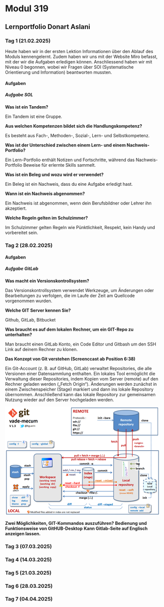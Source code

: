 # Modul 319
## Lernportfolio Donart Aslani

### Tag 1 (21.02.2025)
Heute haben wir in der ersten Lektion Informationen über den Ablauf des Moduls kennengelernt. Zudem haben wir uns mit der Website Miro befasst, mit der wir die Aufgaben erledigen können. Anschliessend haben wir mit Niveau 0 begonnen, wobei wir Fragen über SOI (Systematische Orientierung und Information) beantworten mussten.

#### Aufgaben
##### Aufgabe SOL
**Was ist ein Tandem?**

Ein Tandem ist eine Gruppe.

**Aus welchen Kompetenzen bildet sich die Handlungskompetenz?**

Es besteht aus Fach-, Methoden-, Sozial-, Lern- und Selbstkompetenz.

**Was ist der Unterschied zwischen einem Lern- und einem Nachweis-Portfolio?**

Ein Lern-Portfolio enthält Notizen und Fortschritte, während das Nachweis-Portfolio Beweise für erlernte Skills sammelt.

**Was ist ein Beleg und wozu wird er verwendet?**

Ein Beleg ist ein Nachweis, dass du eine Aufgabe erledigt hast.

**Wann ist ein Nachweis abgenommen?**

Ein Nachweis ist abgenommen, wenn dein Berufsbildner oder Lehrer ihn akzeptiert.

**Welche Regeln gelten im Schulzimmer?**

Im Schulzimmer gelten Regeln wie Pünktlichkeit, Respekt, kein Handy und vorbereitet sein.

### Tag 2 (28.02.2025)
#### Aufgaben
##### Aufgabe GitLab
**Was macht ein Versionskontrollsystem?**

Das Versionskontrollsystem verwendet Werkzeuge, um Änderungen oder Bearbeitungen zu verfolgen, die im Laufe der Zeit am Quellcode vorgenommen wurden.

**Welche GIT Server kennen Sie?**

Github, GitLab, Bitbucket

**Was braucht es auf dem lokalen Rechner, um ein GIT-Repo zu unterhalten?**

Man braucht einen GitLab Konto, ein Code Editor und Gitbash um den SSH Link auf deinem Rechner zu klonen.

**Das Konzept von Git verstehen (Screenccast ab Position 6:38)**

Ein Git-Account (z. B. auf GitHub, GitLab) verwaltet Repositories, die alle Versionen einer Datensammlung enthalten. Ein lokales Tool ermöglicht die Verwaltung dieser Repositories, indem Kopien vom Server (remote) auf den Rechner geladen werden („Fetch Origin“). Änderungen werden zunächst in einem Zwischenspeicher (Stage) markiert und dann ins lokale Repository übernommen. Anschließend kann das lokale Repository zur gemeinsamen Nutzung wieder auf den Server hochgeladen werden.

![Bild konzept GitLAb](images/Git%20konzept.png)

**Zwei Möglichkeiten, GIT-Kommandos auszuführen?**
**Bedienung und Funktionsweise von GitHUB-Desktop**
**Kann Gitlab-Seite auf Englisch anzeigen lassen.**

### Tag 3 (07.03.2025)

### Tag 4 (14.03.2025)

### Tag 5 (21.03.2025)

### Tag 6 (28.03.2025)

### Tag 7 (04.04.2025)